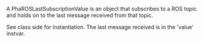 A PhaROSLastSubscriptionValue is an object that subscribes to a ROS topic and holds on to the last message received from that topic.

See class side for instantiation. The last message received is in the 'value' instvar.